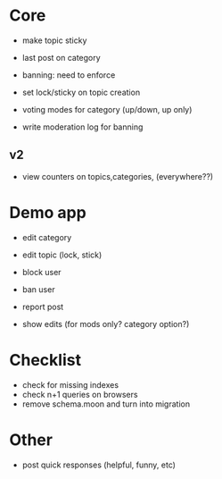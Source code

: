 # Core

* make topic sticky
* last post on category
* banning: need to enforce
* set lock/sticky on topic creation
* voting modes for category (up/down, up only)

* write moderation log for banning

## v2

* view counters on topics,categories, (everywhere??)

# Demo app

* edit category
* edit topic (lock, stick)
* block user
* ban user
* report post

* show edits (for mods only? category option?)

# Checklist

* check for missing indexes
* check n+1 queries on browsers
* remove schema.moon and turn into migration

# Other

* post quick responses (helpful, funny, etc)

